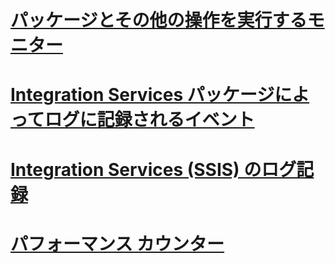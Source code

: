 # [パッケージとその他の操作を実行するモニター](monitor-running-packages-and-other-operations.md)  
# [Integration Services パッケージによってログに記録されるイベント](events-logged-by-an-integration-services-package.md)  
# [Integration Services (SSIS) のログ記録](integration-services-ssis-logging.md)  
# [パフォーマンス カウンター](performance-counters.md)  

